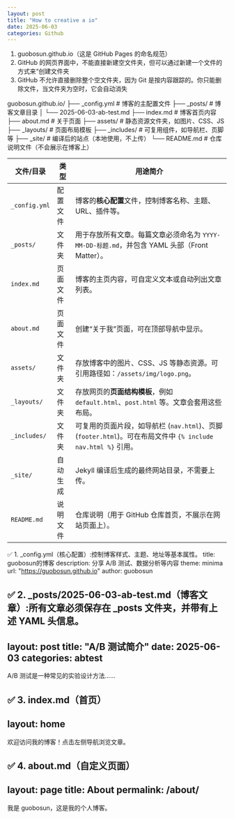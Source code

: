 ```yaml
---
layout: post
title: "How to creative a io"
date: 2025-06-03
categories: Github
---
```

1. guobosun.github.io（这是 GitHub Pages 的命名规范）
2. GitHub 的网页界面中，不能直接新建空文件夹，但可以通过新建一个文件的方式来“创建文件夹
3. GitHub 不允许直接删除整个空文件夹，因为 Git 是按内容跟踪的。你只能删除文件，当文件夹为空时，它会自动消失

guobosun.github.io/
├── _config.yml            # 博客的主配置文件
├── _posts/                # 博客文章目录
│   └── 2025-06-03-ab-test.md
├── index.md               # 博客首页内容
├── about.md               # 关于页面
├── assets/                # 静态资源文件夹，如图片、CSS、JS
├── _layouts/              # 页面布局模板
├── _includes/             # 可复用组件，如导航栏、页脚等
├── _site/                 # 编译后的站点（本地使用，不上传）
└── README.md              # 仓库说明文件（不会展示在博客上）

  
| 文件/目录         | 类型   | 用途简介                                                                               |
| ------------- | ---- | ---------------------------------------------------------------------------------- |
| `_config.yml` | 配置文件 | 博客的**核心配置**文件，控制博客名称、主题、URL、插件等。                                                   |
| `_posts/`     | 文件夹  | 用于存放所有文章。每篇文章必须命名为 `YYYY-MM-DD-标题.md`，并包含 YAML 头部（Front Matter）。                   |
| `index.md`    | 页面文件 | 博客的主页内容，可自定义文本或自动列出文章列表。                                                           |
| `about.md`    | 页面文件 | 创建“关于我”页面，可在顶部导航中显示。                                                               |
| `assets/`     | 文件夹  | 存放博客中的图片、CSS、JS 等静态资源。可引用路径如：`/assets/img/logo.png`。                               |
| `_layouts/`   | 文件夹  | 存放网页的**页面结构模板**，例如 `default.html`、`post.html` 等。文章会套用这些布局。                         |
| `_includes/`  | 文件夹  | 可复用的页面片段，如导航栏 (`nav.html`)、页脚 (`footer.html`)。可在布局文件中 `{% include nav.html %}` 引用。 |
| `_site/`      | 自动生成 | Jekyll 编译后生成的最终网站目录，不需要上传。                                                         |
| `README.md`   | 说明文件 | 仓库说明（用于 GitHub 仓库首页，不展示在网站页面上）。                                                    |

✅ 1. _config.yml（核心配置）:控制博客样式、主题、地址等基本属性。
title: guobosun的博客
description: 分享 A/B 测试、数据分析等内容
theme: minima
url: "https://guobosun.github.io"
author: guobosun

✅ 2. _posts/2025-06-03-ab-test.md（博客文章）:所有文章必须保存在 _posts 文件夹，并带有上述 YAML 头信息。
---
layout: post
title: "A/B 测试简介"
date: 2025-06-03
categories: abtest
---
A/B 测试是一种常见的实验设计方法……

✅ 3. index.md（首页）
---
layout: home
---

欢迎访问我的博客！点击左侧导航浏览文章。

✅ 4. about.md（自定义页面）
---
layout: page
title: About
permalink: /about/
---

我是 guobosun，这是我的个人博客。


